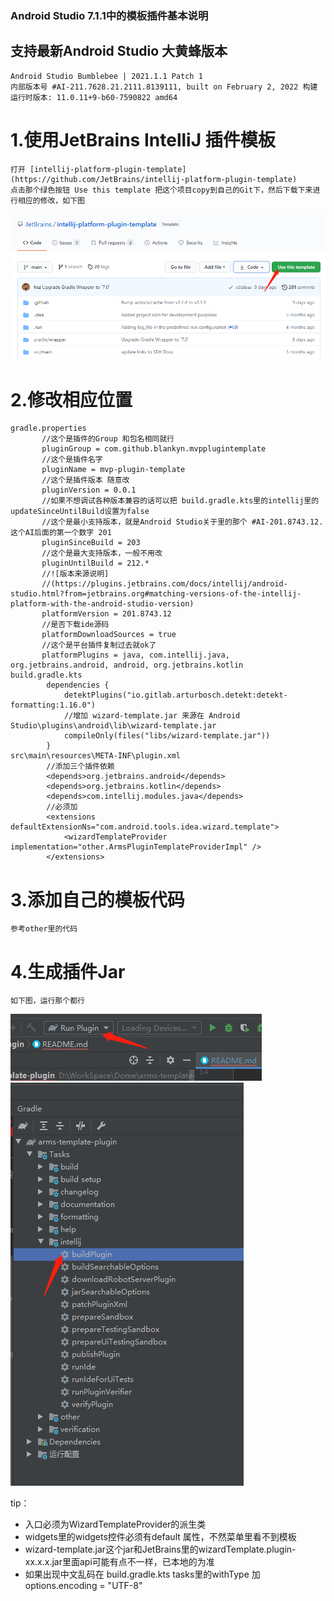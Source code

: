 ### Android Studio 7.1.1中的模板插件基本说明

## 支持最新Android Studio 大黄蜂版本
    Android Studio Bumblebee | 2021.1.1 Patch 1
    内部版本号 #AI-211.7628.21.2111.8139111, built on February 2, 2022 构建
    运行时版本: 11.0.11+9-b60-7590822 amd64

# 1.使用JetBrains IntelliJ 插件模板

    打开 [intellij-platform-plugin-template](https://github.com/JetBrains/intellij-platform-plugin-template)
    点击那个绿色按钮 Use this template 把这个项目copy到自己的Git下，然后下载下来进行相应的修改，如下图
![](https://github.com/Blankyn/mvp-plugin-template/blob/main/imgs/1.png)

# 2.修改相应位置
    gradle.properties
           //这个是插件的Group 和包名相同就行
           pluginGroup = com.github.blankyn.mvpplugintemplate
           //这个是插件名字
           pluginName = mvp-plugin-template
           //这个是插件版本 随意改
           pluginVersion = 0.0.1
           //如果不想调试各种版本兼容的话可以把 build.gradle.kts里的intellij里的updateSinceUntilBuild设置为false
           //这个是最小支持版本，就是Android Studio关于里的那个 #AI-201.8743.12. 这个AI后面的第一个数字 201
           pluginSinceBuild = 203
           //这个是最大支持版本，一般不用改
           pluginUntilBuild = 212.*
           //![版本来源说明]
           //(https://plugins.jetbrains.com/docs/intellij/android-studio.html?from=jetbrains.org#matching-versions-of-the-intellij-platform-with-the-android-studio-version)
           platformVersion = 201.8743.12
           //是否下载ide源码
           platformDownloadSources = true
           //这个是平台插件复制过去就ok了
           platformPlugins = java, com.intellij.java, org.jetbrains.android, android, org.jetbrains.kotlin
    build.gradle.kts
            dependencies {
                detektPlugins("io.gitlab.arturbosch.detekt:detekt-formatting:1.16.0")
                //增加 wizard-template.jar 来源在 Android Studio\plugins\android\lib\wizard-template.jar
                compileOnly(files("libs/wizard-template.jar"))
            }
    src\main\resources\META-INF\plugin.xml
            //添加三个插件依赖
            <depends>org.jetbrains.android</depends>
            <depends>org.jetbrains.kotlin</depends>
            <depends>com.intellij.modules.java</depends>
            //必须加
            <extensions defaultExtensionNs="com.android.tools.idea.wizard.template">
                <wizardTemplateProvider implementation="other.ArmsPluginTemplateProviderImpl" />
            </extensions>

# 3.添加自己的模板代码
    参考other里的代码

# 4.生成插件Jar
    如下图，运行那个都行
![](https://github.com/Blankyn/mvp-plugin-template/blob/main/imgs/2.png)
![](https://github.com/Blankyn/mvp-plugin-template/blob/main/imgs/3.png)


tip：
- 入口必须为WizardTemplateProvider的派生类
- widgets里的widgets控件必须有default 属性，不然菜单里看不到模板
- wizard-template.jar这个jar和JetBrains里的wizardTemplate.plugin-xx.x.x.jar里面api可能有点不一样，已本地的为准
- 如果出现中文乱码在 build.gradle.kts tasks里的withType<JavaCompile> 加 options.encoding = "UTF-8"

